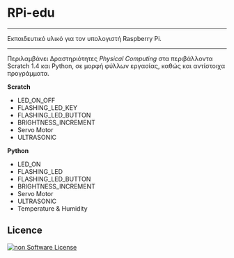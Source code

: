 # RPi-edu

---
Εκπαιδευτικό υλικό για τον υπολογιστή Raspberry Pi.

---

Περιλαμβάνει Δραστηριότητες *Physical Computing* στα περιβάλλοντα Scratch 1.4 και Python, σε μορφή φύλλων εργασίας, καθώς και αντίστοιχα προγράμματα.  

**Scratch**
* LED_ON_OFF
* FLASHING_LED_KEY
* FLASHING_LED_BUTTON
* BRIGHTNESS_INCREMENT
* Servo Motor
* ULTRASONIC

**Python**
* LED_ON
* FLASHING_LED
* FLASHING_LED_BUTTON
* BRIGHTNESS_INCREMENT
* Servo Motor
* ULTRASONIC
* Temperature & Humidity

## Licence
[![non Software License](https://mirrors.creativecommons.org/presskit/buttons/88x31/png/by-sa.png)](https://creativecommons.org/licenses/by-sa/4.0/deed.el)
